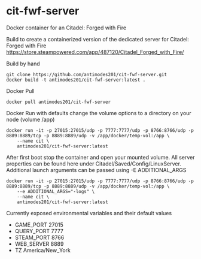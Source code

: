 # cit-fwf-server
Docker container for an Citadel: Forged with Fire
 
Build to create a containerized version of the dedicated server for Citadel: Forged with Fire
https://store.steampowered.com/app/487120/Citadel_Forged_with_Fire/


Build by hand
```
git clone https://github.com/antimodes201/cit-fwf-server.git
docker build -t antimodes201/cit-fwf-server:latest .
```

Docker Pull
```
docker pull antimodes201/cit-fwf-server
```

Docker Run with defaults
change the volume options to a directory on your node (volume /app)

```
docker run -it -p 27015:27015/udp -p 7777:7777/udp -p 8766:8766/udp -p 8889:8889/tcp -p 8889:8889/udp -v /app/docker/temp-vol:/app \
	--name cit \
	antimodes201/cit-fwf-server:latest
```

After first boot stop the container and open your mounted volume.  All server properties can be found here under Citadel/Saved/Config/LinuxServer.  Additional launch arguments can be passed using -E ADDITIONAL_ARGS
 
```
docker run -it -p 27015:27015/udp -p 7777:7777/udp -p 8766:8766/udp -p 8889:8889/tcp -p 8889:8889/udp -v /app/docker/temp-vol:/app \
	--e ADDITIONAL_ARGS="-logs" \
	--name cit \
	antimodes201/cit-fwf-server:latest
```
 
Currently exposed environmental variables and their default values
- GAME_PORT 27015
- QUERY_PORT 7777
- STEAM_PORT 8766
- WEB_SERVER 8889
- TZ America/New_York

